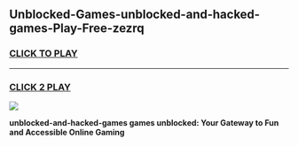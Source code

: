 
## Unblocked-Games-unblocked-and-hacked-games-Play-Free-zezrq
<h3>
<a href="https://premium76.site?title=unblocked-and-hacked-games&ref=23A">CLICK TO PLAY</a></h3>
<hr>

<h3>
<a href="https://premium76.site?title=unblocked-and-hacked-games&ref=23A">CLICK 2 PLAY</a>
  
</h3>

<a href="https://premium76.site?title=unblocked-and-hacked-games&ref=23A"><img src="https://clearcache.store/games.png"></a>


**unblocked-and-hacked-games games unblocked: Your Gateway to Fun and Accessible Online Gaming**
